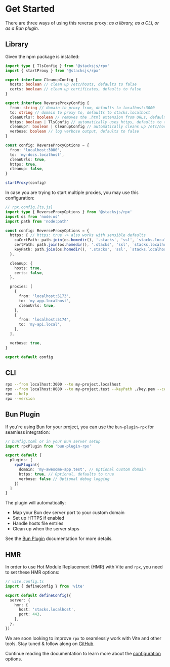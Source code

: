 # Get Started

There are three ways of using this reverse proxy: _as a library, as a CLI, or as a Bun plugin_.

## Library

Given the npm package is installed:

```ts
import type { TlsConfig } from '@stacksjs/rpx'
import { startProxy } from '@stacksjs/rpx'

export interface CleanupConfig {
  hosts: boolean // clean up /etc/hosts, defaults to false
  certs: boolean // clean up certificates, defaults to false
}

export interface ReverseProxyConfig {
  from: string // domain to proxy from, defaults to localhost:3000
  to: string // domain to proxy to, defaults to stacks.localhost
  cleanUrls?: boolean // removes the .html extension from URLs, defaults to false
  https: boolean | TlsConfig // automatically uses https, defaults to true, also redirects http to https
  cleanup?: boolean | CleanupConfig // automatically cleans up /etc/hosts, defaults to false
  verbose: boolean // log verbose output, defaults to false
}

const config: ReverseProxyOptions = {
  from: 'localhost:3000',
  to: 'my-docs.localhost',
  cleanUrls: true,
  https: true,
  cleanup: false,
}

startProxy(config)
```

In case you are trying to start multiple proxies, you may use this configuration:

```ts
// rpx.config.{ts,js}
import type { ReverseProxyOptions } from '@stacksjs/rpx'
import os from 'node:os'
import path from 'node:path'

const config: ReverseProxyOptions = {
  https: { // https: true -> also works with sensible defaults
    caCertPath: path.join(os.homedir(), '.stacks', 'ssl', `stacks.localhost.ca.crt`),
    certPath: path.join(os.homedir(), '.stacks', 'ssl', `stacks.localhost.crt`),
    keyPath: path.join(os.homedir(), '.stacks', 'ssl', `stacks.localhost.crt.key`),
  },

  cleanup: {
    hosts: true,
    certs: false,
  },

  proxies: [
    {
      from: 'localhost:5173',
      to: 'my-app.localhost',
      cleanUrls: true,
    },
    {
      from: 'localhost:5174',
      to: 'my-api.local',
    },
  ],

  verbose: true,
}

export default config
```

## CLI

```bash
rpx --from localhost:3000 --to my-project.localhost
rpx --from localhost:8080 --to my-project.test --keyPath ./key.pem --certPath ./cert.pem
rpx --help
rpx --version
```

## Bun Plugin

If you're using Bun for your project, you can use the `bun-plugin-rpx` for seamless integration:

```ts
// bunfig.toml or in your Bun server setup
import rpxPlugin from 'bun-plugin-rpx'

export default {
  plugins: [
    rpxPlugin({
      domain: 'my-awesome-app.test', // Optional custom domain
      https: true, // Optional, defaults to true
      verbose: false // Optional debug logging
    })
  ]
}
```

The plugin will automatically:
- Map your Bun dev server port to your custom domain
- Set up HTTPS if enabled
- Handle hosts file entries
- Clean up when the server stops

See the [Bun Plugin](/features/bun-plugin) documentation for more details.

## HMR

In order to use Hot Module Replacement (HMR) with Vite and `rpx`, you need to set these HMR options:

```ts
// vite.config.ts
import { defineConfig } from 'vite'

export default defineConfig({
  server: {
    hmr: {
      host: 'stacks.localhost',
      port: 443,
    },
  },
})
```

We are soon looking to improve `rpx` to seamlessly work with Vite and other tools. Stay tuned & follow along on [GitHub](https://github.com/stacksjs/rpx/issues/26).

Continue reading the documentation to learn more about the [configuration](./config.md) options.
